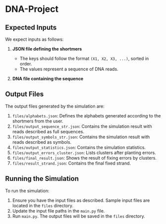 ﻿# DNA-Project

## Expected Inputs

We expect inputs as follows:

1. **JSON file defining the shortmers**  
   - The keys should follow the format `(X1, X2, X3, ...)`, sorted in order.
   - The values represent a sequence of DNA reads.

2. **DNA file containing the sequence**

## Output Files

The output files generated by the simulation are:

1. `files/alphabets.json`: Defines the alphabets generated according to the shortmers from the user.
2. `files/output_sequence_str.json`: Contains the simulation result with reads described as full sequences.
3. `files/output_symbols_str.json`: Contains the simulation result with reads described as symbols.
4. `files/output_statistics.json`: Contains the simulation statistics.
5. `files/output_errors_cluster.json`: Lists clusters after planting errors.
6. `files/final_result.json`: Shows the result of fixing errors by clusters.
7. `files/result_strand.json`: Contains the final fixed strand.

## Running the Simulation

To run the simulation:

1. Ensure you have the input files as described. Sample input files are located in the `files` directory.
2. Update the input file paths in the `main.py` file.
3. Run `main.py`. The output files will be saved in the `files` directory.